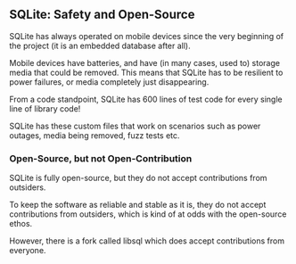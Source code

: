 ## SQLite: Safety and Open-Source

SQLite has always operated on mobile devices since the very beginning of the project (it is an embedded database after all).

Mobile devices have batteries, and have (in many cases, used to) storage media that could be removed. This means that SQLite has to be resilient to power failures, or media completely just disappearing.

From a code standpoint, SQLite has 600 lines of test code for every single line of library code!

SQLite has these custom files that work on scenarios such as power outages, media being removed, fuzz tests etc. 

### Open-Source, but not Open-Contribution

SQLite is fully open-source, but they do not accept contributions from outsiders.

To keep the software as reliable and stable as it is, they do not accept contributions from outsiders, which is kind of at odds with the open-source ethos.

However, there is a fork called libsql which does accept contributions from everyone.

